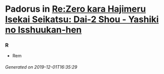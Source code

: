 # Padorus in [Re:Zero kara Hajimeru Isekai Seikatsu: Dai-2 Shou - Yashiki no Isshuukan-hen](https://myanimelist.net/manga/80719/Re_Zero_kara_Hajimeru_Isekai_Seikatsu__Dai-2_Shou_-_Yashiki_no_Isshuukan-hen)

### R
* Rem

###### Generated on 2019-12-01T16:35:29
